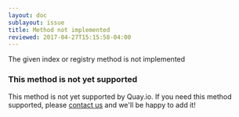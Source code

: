 ```yaml
---
layout: doc
sublayout: issue
title: Method not implemented
reviewed: 2017-04-27T15:15:58-04:00
---
```

The given index or registry method is not implemented

### This method is not yet supported

This method is not yet supported by Quay.io. If you need this method supported, please [contact us](https://quay.io/contact) and we'll be happy to add it!
